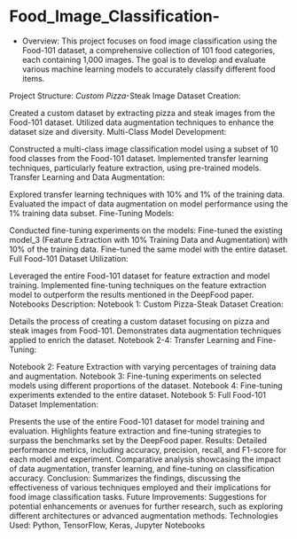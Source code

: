 # Food_Image_Classification-

* Overview:
This project focuses on food image classification using the Food-101 dataset, a comprehensive collection of 101 food categories, each containing 1,000 images. The goal is to develop and evaluate various machine learning models to accurately classify different food items.

Project Structure:
*Custom Pizza*-Steak Image Dataset Creation:

Created a custom dataset by extracting pizza and steak images from the Food-101 dataset.
Utilized data augmentation techniques to enhance the dataset size and diversity.
Multi-Class Model Development:

Constructed a multi-class image classification model using a subset of 10 food classes from the Food-101 dataset.
Implemented transfer learning techniques, particularly feature extraction, using pre-trained models.
Transfer Learning and Data Augmentation:

Explored transfer learning techniques with 10% and 1% of the training data.
Evaluated the impact of data augmentation on model performance using the 1% training data subset.
Fine-Tuning Models:

Conducted fine-tuning experiments on the models:
Fine-tuned the existing model_3 (Feature Extraction with 10% Training Data and Augmentation) with 10% of the training data.
Fine-tuned the same model with the entire dataset.
Full Food-101 Dataset Utilization:

Leveraged the entire Food-101 dataset for feature extraction and model training.
Implemented fine-tuning techniques on the feature extraction model to outperform the results mentioned in the DeepFood paper.
Notebooks Description:
Notebook 1: Custom Pizza-Steak Dataset Creation:

Details the process of creating a custom dataset focusing on pizza and steak images from Food-101.
Demonstrates data augmentation techniques applied to enrich the dataset.
Notebook 2-4: Transfer Learning and Fine-Tuning:

Notebook 2: Feature Extraction with varying percentages of training data and augmentation.
Notebook 3: Fine-tuning experiments on selected models using different proportions of the dataset.
Notebook 4: Fine-tuning experiments extended to the entire dataset.
Notebook 5: Full Food-101 Dataset Implementation:

Presents the use of the entire Food-101 dataset for model training and evaluation.
Highlights feature extraction and fine-tuning strategies to surpass the benchmarks set by the DeepFood paper.
Results:
Detailed performance metrics, including accuracy, precision, recall, and F1-score for each model and experiment.
Comparative analysis showcasing the impact of data augmentation, transfer learning, and fine-tuning on classification accuracy.
Conclusion:
Summarizes the findings, discussing the effectiveness of various techniques employed and their implications for food image classification tasks.
Future Improvements:
Suggestions for potential enhancements or avenues for further research, such as exploring different architectures or advanced augmentation methods.
Technologies Used:
Python, TensorFlow, Keras, Jupyter Notebooks
